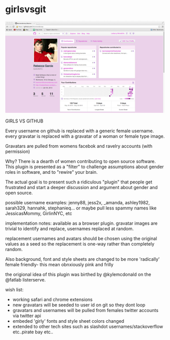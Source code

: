 girlsvsgit
==========

![example image](src/example.png)

GIRLS VS GITHUB

Every username on github is replaced with a generic
female username. every gravatar is replaced with a gravatar of a woman or female type image.

Gravatars are pulled from womens facebok and ravelry accounts (with permission)

Why? There is a dearth of women contributing to open source
software. This plugin is presented as a "filter" to challenge
assumptions about gender roles in software, and to "rewire" your
brain. 

The actual goal is to present such a ridiculous
"plugin" that people get frustrated and start a deeper discussion and
argument about gender and open source.

possible username examples: jenny88, jess2x, _amanda, ashley1982, sarah329,
hannahk, stephanieq... or maybe pull less spammy names like JessicasMommy, GirlinNYC, etc

implementation notes: available as a browser plugin. gravatar images
are trivial to identify and replace, usernames replaced at random. 

replacement usernames and avatars should be
chosen using the original values as a seed so the replacement is
one-way rather than completely random.

Also background, font and style sheets are changed to be more 'radically' female friendly- this mean obnxiously pink and frilly

the origional idea of this plugin was birthed by @kylemcdonald on the @fatlab listerserve. 

wish list:

* working safari and chrome extensions
* new gravatars will be seeded to user id on git so they dont loop
* gravatars and usernames will be pulled from females twitter accounts via twitter api
* embeded 'girly' fonts and style sheet colors changed 
* extended to other tech sites such as slashdot usernames/stackoverflow etc..pirate bay etc.. 

